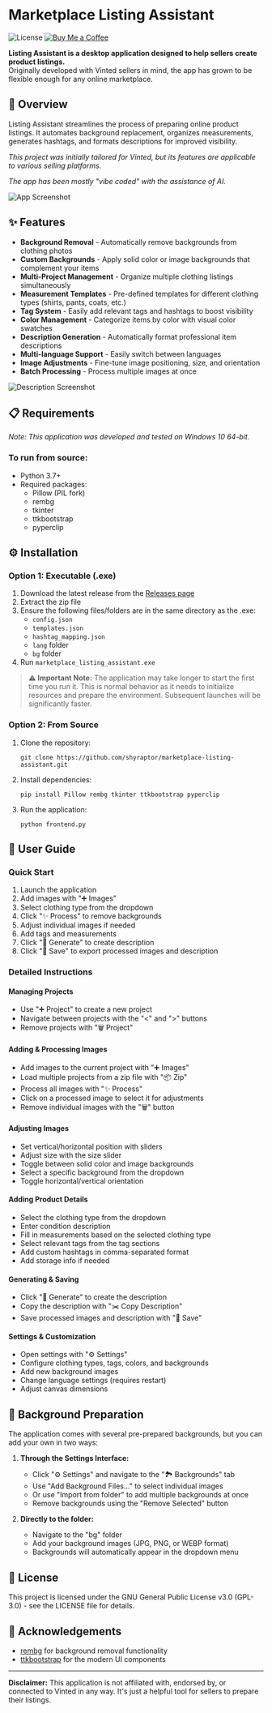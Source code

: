 # Marketplace Listing Assistant

![License](https://img.shields.io/badge/license-GPLv3-blue)
[![Buy Me a Coffee](https://img.shields.io/badge/Buy%20Me%20a%20Coffee-donate-orange)](https://buymeacoffee.com/shyraptor)

**Listing Assistant is a desktop application designed to help sellers create product listings.**  
Originally developed with Vinted sellers in mind, the app has grown to be flexible enough for any online marketplace.

## 🌟 Overview

Listing Assistant streamlines the process of preparing online product listings. It automates background replacement, organizes measurements, generates hashtags, and formats descriptions for improved visibility.

*This project was initially tailored for Vinted, but its features are applicable to various selling platforms.*

*The app has been mostly "vibe coded" with the assistance of AI.*

![App Screenshot](screenshot1.png)

## ✨ Features

- **Background Removal** - Automatically remove backgrounds from clothing photos
- **Custom Backgrounds** - Apply solid color or image backgrounds that complement your items
- **Multi-Project Management** - Organize multiple clothing listings simultaneously
- **Measurement Templates** - Pre-defined templates for different clothing types (shirts, pants, coats, etc.)
- **Tag System** - Easily add relevant tags and hashtags to boost visibility
- **Color Management** - Categorize items by color with visual color swatches
- **Description Generation** - Automatically format professional item descriptions
- **Multi-language Support** - Easily switch between languages
- **Image Adjustments** - Fine-tune image positioning, size, and orientation
- **Batch Processing** - Process multiple images at once

![Description Screenshot](screenshot2.png)

## 📋 Requirements
*Note: This application was developed and tested on Windows 10 64-bit.*

### To run from source:
- Python 3.7+
- Required packages:
  - Pillow (PIL fork)
  - rembg
  - tkinter
  - ttkbootstrap
  - pyperclip

## ⚙️ Installation

### Option 1: Executable (.exe)
1. Download the latest release from the [Releases page](https://github.com/shyraptor/marketplace-listing-assistant/releases)
2. Extract the zip file
3. Ensure the following files/folders are in the same directory as the .exe:
   - `config.json`
   - `templates.json`
   - `hashtag_mapping.json`
   - `lang` folder
   - `bg` folder 
4. Run `marketplace_listing_assistant.exe`

> **⚠️ Important Note:** The application may take longer to start the first time you run it. This is normal behavior as it needs to initialize resources and prepare the environment. Subsequent launches will be significantly faster.

### Option 2: From Source
1. Clone the repository:
   ```
   git clone https://github.com/shyraptor/marketplace-listing-assistant.git
   ```

2. Install dependencies:
   ```
   pip install Pillow rembg tkinter ttkbootstrap pyperclip
   ```

3. Run the application:
   ```
   python frontend.py
   ```

## 🚀 User Guide

### Quick Start
1. Launch the application
2. Add images with "➕ Images" 
3. Select clothing type from the dropdown
4. Click "✨ Process" to remove backgrounds
5. Adjust individual images if needed
6. Add tags and measurements
7. Click "📝 Generate" to create description
8. Click "💾 Save" to export processed images and description

### Detailed Instructions

#### Managing Projects
- Use "➕ Project" to create a new project
- Navigate between projects with the "<" and ">" buttons
- Remove projects with "🗑️ Project"

#### Adding & Processing Images
- Add images to the current project with "➕ Images"
- Load multiple projects from a zip file with "📦 Zip"
- Process all images with "✨ Process"
- Click on a processed image to select it for adjustments
- Remove individual images with the "🗑️" button

#### Adjusting Images
- Set vertical/horizontal position with sliders
- Adjust size with the size slider
- Toggle between solid color and image backgrounds
- Select a specific background from the dropdown
- Toggle horizontal/vertical orientation

#### Adding Product Details
- Select the clothing type from the dropdown
- Enter condition description
- Fill in measurements based on the selected clothing type
- Select relevant tags from the tag sections
- Add custom hashtags in comma-separated format
- Add storage info if needed

#### Generating & Saving
- Click "📝 Generate" to create the description
- Copy the description with "✂️ Copy Description"
- Save processed images and description with "💾 Save"

#### Settings & Customization
- Open settings with "⚙️ Settings"
- Configure clothing types, tags, colors, and backgrounds
- Add new background images
- Change language settings (requires restart)
- Adjust canvas dimensions

## 📸 Background Preparation

The application comes with several pre-prepared backgrounds, but you can add your own in two ways:

1. **Through the Settings Interface:**
   - Click "⚙️ Settings" and navigate to the "🏞️ Backgrounds" tab
   - Use "Add Background Files..." to select individual images
   - Or use "Import from folder" to add multiple backgrounds at once
   - Remove backgrounds using the "Remove Selected" button

2. **Directly to the folder:**
   - Navigate to the "bg" folder
   - Add your background images (JPG, PNG, or WEBP format)
   - Backgrounds will automatically appear in the dropdown menu

## 📄 License

This project is licensed under the GNU General Public License v3.0 (GPL-3.0) - see the LICENSE file for details.

## 🙏 Acknowledgements

- [rembg](https://github.com/danielgatis/rembg) for background removal functionality
- [ttkbootstrap](https://github.com/israel-dryer/ttkbootstrap) for the modern UI components

---

**Disclaimer:** This application is not affiliated with, endorsed by, or connected to Vinted in any way. It's just a helpful tool for sellers to prepare their listings.
